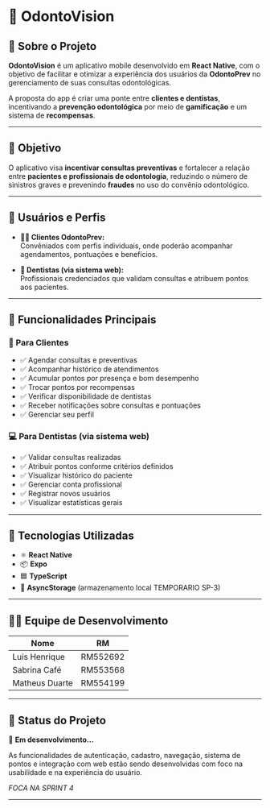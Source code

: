 # 🦷 OdontoVision

## 📱 Sobre o Projeto

**OdontoVision** é um aplicativo mobile desenvolvido em **React Native**, com o objetivo de facilitar e otimizar a experiência dos usuários da **OdontoPrev** no gerenciamento de suas consultas odontológicas. 

A proposta do app é criar uma ponte entre **clientes e dentistas**, incentivando a **prevenção odontológica** por meio de **gamificação** e um sistema de **recompensas**.

---

## 🎯 Objetivo

O aplicativo visa **incentivar consultas preventivas** e fortalecer a relação entre **pacientes e profissionais de odontologia**, reduzindo o número de sinistros graves e prevenindo **fraudes** no uso do convênio odontológico.

---

## 👥 Usuários e Perfis

- **🧑‍💼 Clientes OdontoPrev:**  
  Convêniados com perfis individuais, onde poderão acompanhar agendamentos, pontuações e benefícios.

- **🦷 Dentistas (via sistema web):**  
  Profissionais credenciados que validam consultas e atribuem pontos aos pacientes.

---

## 🧩 Funcionalidades Principais

### 📲 Para Clientes
- ✅ Agendar consultas e preventivas  
- ✅ Acompanhar histórico de atendimentos  
- ✅ Acumular pontos por presença e bom desempenho  
- ✅ Trocar pontos por recompensas  
- ✅ Verificar disponibilidade de dentistas  
- ✅ Receber notificações sobre consultas e pontuações  
- ✅ Gerenciar seu perfil

### 💻 Para Dentistas (via sistema web)
- ✅ Validar consultas realizadas  
- ✅ Atribuir pontos conforme critérios definidos  
- ✅ Visualizar histórico do paciente  
- ✅ Gerenciar conta profissional  
- ✅ Registrar novos usuários  
- ✅ Visualizar estatísticas gerais  

---

## 🚀 Tecnologias Utilizadas

- ⚛️ **React Native**  
- 📦 **Expo**  
- 🟦 **TypeScript**  
- 💾 **AsyncStorage** (armazenamento local TEMPORARIO SP-3)

---

## 👨‍💻 Equipe de Desenvolvimento

| Nome              | RM       |
|-------------------|----------|
| Luis Henrique     | RM552692 |
| Sabrina Café      | RM553568 |
| Matheus Duarte    | RM554199 |

---

## 📌 Status do Projeto

🚧 **Em desenvolvimento...**

As funcionalidades de autenticação, cadastro, navegação, sistema de pontos e integração com web estão sendo desenvolvidas com foco na usabilidade e na experiência do usuário.

*FOCA NA SPRINT 4*

---



